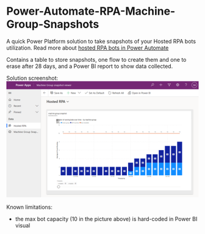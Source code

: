 # Power-Automate-RPA-Machine-Group-Snapshots

A quick Power Platform solution to take snapshots of your Hosted RPA bots utilization.
Read more about [hosted RPA bots in Power Automate](https://learn.microsoft.com/en-us/power-automate/desktop-flows/hosted-machine-groups)

Contains a table to store snapshots, one flow to create them and one to erase after 28 days, and a Power BI report to show data collected.

Solution screenshot:
![Sample screenshot](Screenshot_20230118_042701.png)

Known limitations: 
* the max bot capacity (10 in the picture above) is hard-coded in Power BI visual
